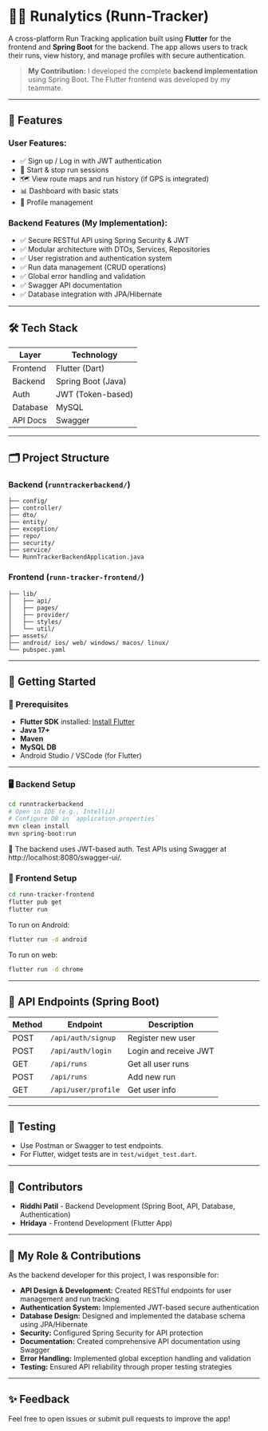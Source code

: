# 🏃‍♂️ Runalytics (Runn-Tracker)

A cross-platform Run Tracking application built using **Flutter** for the frontend and **Spring Boot** for the backend. The app allows users to track their runs, view history, and manage profiles with secure authentication.

> **My Contribution:** I developed the complete **backend implementation** using Spring Boot. The Flutter frontend was developed by my teammate.

---

## 📲 Features

### User Features:
- ✅ Sign up / Log in with JWT authentication
- 🏃 Start & stop run sessions
- 🗺️ View route maps and run history (if GPS is integrated)
- 📊 Dashboard with basic stats
- 👤 Profile management

### Backend Features (My Implementation):
- ✅ Secure RESTful API using Spring Security & JWT
- ✅ Modular architecture with DTOs, Services, Repositories
- ✅ User registration and authentication system
- ✅ Run data management (CRUD operations)
- ✅ Global error handling and validation
- ✅ Swagger API documentation
- ✅ Database integration with JPA/Hibernate

---

## 🛠 Tech Stack

| Layer     | Technology |
|-----------|-------|
| Frontend  | Flutter (Dart) |
| Backend   | Spring Boot (Java) |
| Auth      | JWT (Token-based) |
| Database  | MySQL |
| API Docs  | Swagger |

---

## 🗂️ Project Structure

### Backend (`runntrackerbackend/`)
```
├── config/
├── controller/
├── dto/
├── entity/
├── exception/
├── repo/
├── security/
├── service/
└── RunnTrackerBackendApplication.java
```

### Frontend (`runn-tracker-frontend/`)
```
├── lib/
│   ├── api/
│   ├── pages/
│   ├── provider/
│   ├── styles/
│   └── util/
├── assets/
├── android/ ios/ web/ windows/ macos/ linux/
└── pubspec.yaml
```

---

## 🚀 Getting Started

### 🔧 Prerequisites

- **Flutter SDK** installed: [Install Flutter](https://docs.flutter.dev/get-started/install)
- **Java 17+**
- **Maven**
- **MySQL DB** 
- Android Studio / VSCode (for Flutter)

---

### 🖥️ Backend Setup

```bash
cd runntrackerbackend
# Open in IDE (e.g., IntelliJ)
# Configure DB in `application.properties`
mvn clean install
mvn spring-boot:run
```

🔐 The backend uses JWT-based auth. Test APIs using Swagger at http://localhost:8080/swagger-ui/.

### 📱 Frontend Setup

```bash
cd runn-tracker-frontend
flutter pub get
flutter run
```

To run on Android:
```bash
flutter run -d android
```

To run on web:
```bash
flutter run -d chrome
```

---

## 🔐 API Endpoints (Spring Boot)

| Method | Endpoint | Description |
|--------|----------|-------------|
| POST | `/api/auth/signup` | Register new user |
| POST | `/api/auth/login` | Login and receive JWT |
| GET | `/api/runs` | Get all user runs |
| POST | `/api/runs` | Add new run |
| GET | `/api/user/profile` | Get user info |

---

## 🧪 Testing

- Use Postman or Swagger to test endpoints.
- For Flutter, widget tests are in `test/widget_test.dart`.

---

## 🤝 Contributors

- **Riddhi Patil** - Backend Development (Spring Boot, API, Database, Authentication)
- **Hridaya** - Frontend Development (Flutter App)

---

## 📄 My Role & Contributions

As the backend developer for this project, I was responsible for:

- **API Design & Development:** Created RESTful endpoints for user management and run tracking
- **Authentication System:** Implemented JWT-based secure authentication
- **Database Design:** Designed and implemented the database schema using JPA/Hibernate
- **Security:** Configured Spring Security for API protection
- **Documentation:** Created comprehensive API documentation using Swagger
- **Error Handling:** Implemented global exception handling and validation
- **Testing:** Ensured API reliability through proper testing strategies

---

## ✨ Feedback

Feel free to open issues or submit pull requests to improve the app!